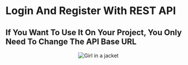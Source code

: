 <h1>Login And Register With REST API</h1>
<h2>If You Want To Use It On Your Project, You Only Need To Change The API Base URL</h2>

<div align='center'>
<img src="https://i.ibb.co/LtrshnF/loge.jpg" alt="Girl in a jacket" />
</div>
